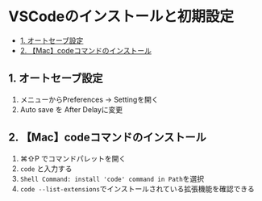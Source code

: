 # VSCodeのインストールと初期設定
- [1. オートセーブ設定](#1-オートセーブ設定)
- [2. 【Mac】codeコマンドのインストール](#2-maccodeコマンドのインストール)

## 1. オートセーブ設定
1. メニューからPreferences -> Settingを開く
2. Auto save を After Delayに変更

## 2. 【Mac】codeコマンドのインストール
1. ⌘⇧P でコマンドパレットを開く
2. `code` と入力する
3. `Shell Command: install 'code' command in Path`を選択
4. `code --list-extensions`でインストールされている拡張機能を確認できる





